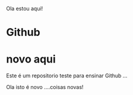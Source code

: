 Ola estou aqui!

# Github
# novo aqui

Este é um repositorio teste para ensinar Github ...

Ola isto é novo ....coisas novas!
